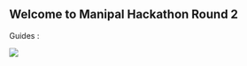 ## Welcome to Manipal Hackathon Round 2

Guides : 

![](https://github.com/Manipal-Hackathon/Manipal-Hackathon.github.io/blob/master/img/Annotation%202020-08-14%20183042.jpg)

